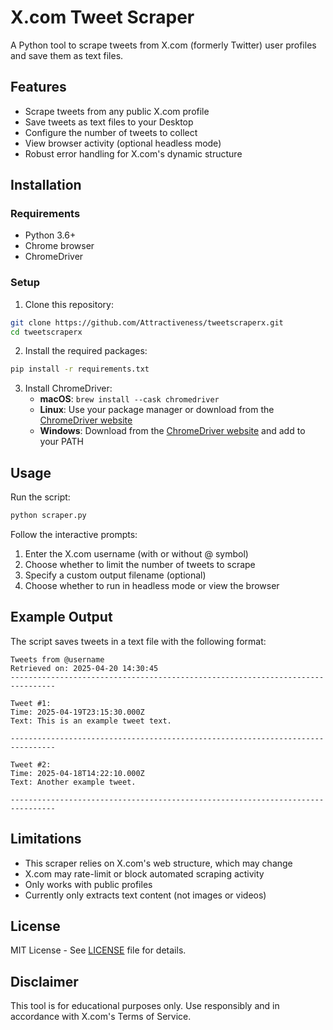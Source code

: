 
# X.com Tweet Scraper

A Python tool to scrape tweets from X.com (formerly Twitter) user profiles and save them as text files.

## Features

- Scrape tweets from any public X.com profile
- Save tweets as text files to your Desktop
- Configure the number of tweets to collect
- View browser activity (optional headless mode)
- Robust error handling for X.com's dynamic structure

## Installation

### Requirements
- Python 3.6+
- Chrome browser
- ChromeDriver

### Setup

1. Clone this repository:
```bash
git clone https://github.com/Attractiveness/tweetscraperx.git
cd tweetscraperx
```

2. Install the required packages:
```bash
pip install -r requirements.txt
```

3. Install ChromeDriver:
   - **macOS**: `brew install --cask chromedriver`
   - **Linux**: Use your package manager or download from the [ChromeDriver website](https://sites.google.com/chromium.org/driver/)
   - **Windows**: Download from the [ChromeDriver website](https://sites.google.com/chromium.org/driver/) and add to your PATH

## Usage

Run the script:
```bash
python scraper.py
```

Follow the interactive prompts:
1. Enter the X.com username (with or without @ symbol)
2. Choose whether to limit the number of tweets to scrape
3. Specify a custom output filename (optional)
4. Choose whether to run in headless mode or view the browser

## Example Output

The script saves tweets in a text file with the following format:

```
Tweets from @username
Retrieved on: 2025-04-20 14:30:45
--------------------------------------------------------------------------------

Tweet #1:
Time: 2025-04-19T23:15:30.000Z
Text: This is an example tweet text.

--------------------------------------------------------------------------------

Tweet #2:
Time: 2025-04-18T14:22:10.000Z
Text: Another example tweet.

--------------------------------------------------------------------------------
```

## Limitations

- This scraper relies on X.com's web structure, which may change
- X.com may rate-limit or block automated scraping activity
- Only works with public profiles
- Currently only extracts text content (not images or videos)

## License

MIT License - See [LICENSE](LICENSE) file for details.

## Disclaimer

This tool is for educational purposes only. Use responsibly and in accordance with X.com's Terms of Service.
